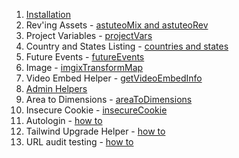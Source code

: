 1. [Installation](docs/installation.md) 
2. Rev'ing Assets - [astuteoMix and astuteoRev](docs/rev.md)
3. Project Variables - [projectVars](docs/project-vars.md)
4. Country and States Listing - [countries and states](docs/country-states.md)
5. Future Events - [futureEvents](docs/future-events.md)
6. Image - [imgixTransformMap](docs/imgix-map.md)
7. Video Embed Helper - [getVideoEmbedInfo](docs/video-embed.md)
8. [Admin Helpers](docs/admin-helpers.md)
9. Area to Dimensions - [areaToDimensions](docs/area-to-dimensions.md)
10. Insecure Cookie - [insecureCookie](docs/insecure-cookie.md)
11. Autologin - [how to](docs/autologin.md)
12. Tailwind Upgrade Helper - [how to](docs/tailwind-upgrade-helper.md)
13. URL audit testing - [how to](docs/url-audit-testing.md)
